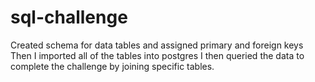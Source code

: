 # sql-challenge
Created schema for data tables and assigned primary and foreign keys
Then I imported all of the tables into postgres 
I then queried the data to complete the challenge by joining specific tables.
